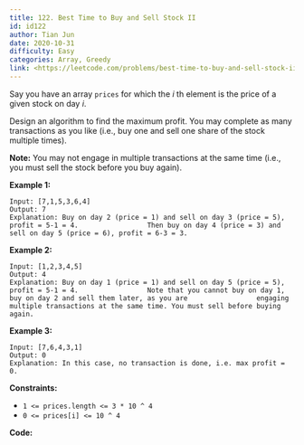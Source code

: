 ```yaml
---
title: 122. Best Time to Buy and Sell Stock II
id: id122
author: Tian Jun
date: 2020-10-31
difficulty: Easy
categories: Array, Greedy
link: <https://leetcode.com/problems/best-time-to-buy-and-sell-stock-ii/description/>
---
```


Say you have an array `prices` for which the _i_ th element is the price of a
given stock on day _i_.

Design an algorithm to find the maximum profit. You may complete as many
transactions as you like (i.e., buy one and sell one share of the stock
multiple times).

**Note:** You may not engage in multiple transactions at the same time (i.e.,
you must sell the stock before you buy again).

**Example 1:**
            
	Input: [7,1,5,3,6,4]    
	Output: 7    
	Explanation: Buy on day 2 (price = 1) and sell on day 3 (price = 5), profit = 5-1 = 4.                 Then buy on day 4 (price = 3) and sell on day 5 (price = 6), profit = 6-3 = 3.    

**Example 2:**
            
	Input: [1,2,3,4,5]    
	Output: 4    
	Explanation: Buy on day 1 (price = 1) and sell on day 5 (price = 5), profit = 5-1 = 4.                 Note that you cannot buy on day 1, buy on day 2 and sell them later, as you are                 engaging multiple transactions at the same time. You must sell before buying again.    

**Example 3:**
            
	Input: [7,6,4,3,1]    
	Output: 0    
	Explanation: In this case, no transaction is done, i.e. max profit = 0.



**Constraints:**

  * `1 <= prices.length <= 3 * 10 ^ 4`
  * `0 <= prices[i] <= 10 ^ 4`


**Code:**
